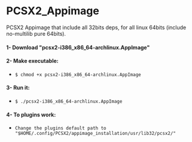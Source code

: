 # PCSX2_Appimage

PCSX2 Appimage that include all 32bits deps, for all linux 64bits (include no-multilib pure 64bits).

#### 1- Download "pcsx2-i386_x86_64-archlinux.AppImage"
#### 2- Make executable:
- `$ chmod +x pcsx2-i386_x86_64-archlinux.AppImage`
#### 3- Run it:
- `$ ./pcsx2-i386_x86_64-archlinux.AppImage`
#### 4- To plugins work:
- `Change the plugins default path to "$HOME/.config/PCSX2/appimage_installation/usr/lib32/pcsx2/"`
